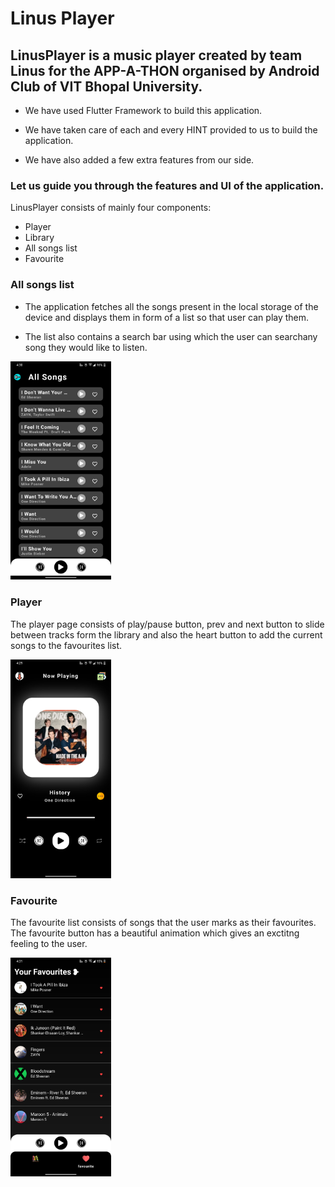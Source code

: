 # Linus Player

## LinusPlayer is a music player created by team Linus for the APP-A-THON organised by Android Club of VIT Bhopal University.

* We have used Flutter Framework to build this application.

* We have taken care of each and every HINT provided to us to build the application.

* We have also added a few extra features from our side.

### Let us guide you through the features and UI of the application.

LinusPlayer consists of mainly four components:

* Player 
* Library
* All songs list
* Favourite

### All songs list

* The application fetches all the songs present in the local storage of the device and displays them in form of a list so that user can play them.

* The list also contains a search bar using which the user can searchany song they would like to listen.

<img src="https://github.com/asmitranjansinha/Linus/blob/main/source/images/library.png?raw=true" width="32%">


### Player

The player page consists of play/pause button, prev and next button to slide between 
tracks form the library and also the heart button to add the  current songs to the 
favourites list.

<img src="https://github.com/asmitranjansinha/Linus/blob/main/source/images/player.png?raw=true" width="32%">

### Favourite

The favourite list consists of songs that the user marks as their favourites. 
The favourite button has a beautiful animation which gives an exctitng feeling to the user.

<img src="https://github.com/asmitranjansinha/Linus/blob/main/source/images/favourites.png?raw=true" width="32%">


